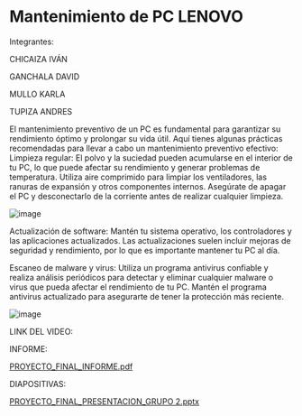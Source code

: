 # Mantenimiento de PC LENOVO
Integrantes:

CHICAIZA IVÁN

GANCHALA DAVID

MULLO KARLA

TUPIZA ANDRES

El mantenimiento preventivo de un PC es fundamental para garantizar su rendimiento óptimo y prolongar su vida útil. Aquí tienes algunas prácticas recomendadas para llevar a cabo un mantenimiento preventivo efectivo:
Limpieza regular: El polvo y la suciedad pueden acumularse en el interior de tu PC, lo que puede afectar su rendimiento y generar problemas de temperatura. Utiliza aire comprimido para limpiar los ventiladores, las ranuras de expansión y otros componentes internos. Asegúrate de apagar el PC y desconectarlo de la corriente antes de realizar cualquier limpieza.

![image](https://github.com/David-Alejo-Ganchala/Mantenimiento-de-PC/assets/135990048/298b4c4c-35f4-4fae-9c1c-f79df18f6ca5)

Actualización de software: Mantén tu sistema operativo, los controladores y las aplicaciones actualizados. Las actualizaciones suelen incluir mejoras de seguridad y rendimiento, por lo que es importante mantener tu PC al día.

Escaneo de malware y virus: Utiliza un programa antivirus confiable y realiza análisis periódicos para detectar y eliminar cualquier malware o virus que pueda afectar el rendimiento de tu PC. Mantén el programa antivirus actualizado para asegurarte de tener la protección más reciente.

![image](https://github.com/David-Alejo-Ganchala/Mantenimiento-de-PC/assets/135990048/7f7f5bb9-6edc-444e-968e-c837bfd4cc2b)

LINK DEL VIDEO:

INFORME:

[PROYECTO_FINAL_INFORME.pdf](https://github.com/David-Alejo-Ganchala/Mantenimiento-de-PC/files/11692153/PROYECTO_FINAL_INFORME.pdf)

DIAPOSITIVAS:

[PROYECTO_FINAL_PRESENTACION_GRUPO 2.pptx](https://github.com/David-Alejo-Ganchala/Mantenimiento-de-PC/files/11692188/PROYECTO_FINAL_PRESENTACION_GRUPO.2.pptx)

